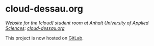 # cloud-dessau.org

_Website for the [cloud] student room at [Anhalt University of Applied Sciences](https://hs-anhalt.de/en): [cloud-dessau.org](https://cloud-dessau.org)_

This project is now hosted on [GitLab](https://gitlab.dessau.design/cloud/cloud-dessau-org).
